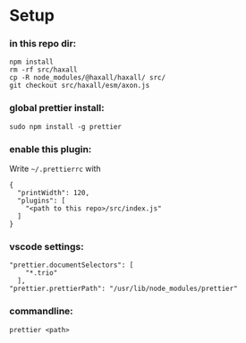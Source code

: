 # Setup

### in this repo dir:

```
npm install
rm -rf src/haxall
cp -R node_modules/@haxall/haxall/ src/
git checkout src/haxall/esm/axon.js
```

### global prettier install:

`sudo npm install -g prettier`

### enable this plugin:

Write `~/.prettierrc` with

```
{
  "printWidth": 120,
  "plugins": [
    "<path to this repo>/src/index.js"
  ]
}
```

### vscode settings:

```
"prettier.documentSelectors": [
    "*.trio"
  ],
"prettier.prettierPath": "/usr/lib/node_modules/prettier"
```

### commandline:

`prettier <path>`
